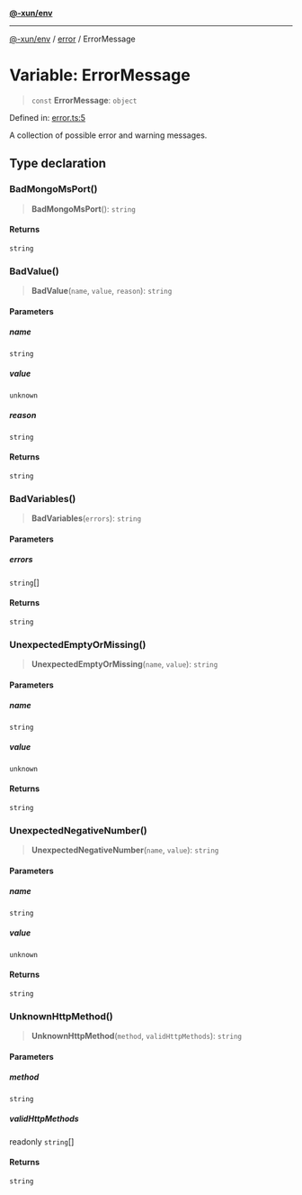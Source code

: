 [**@-xun/env**](../../README.md)

***

[@-xun/env](../../README.md) / [error](../README.md) / ErrorMessage

# Variable: ErrorMessage

> `const` **ErrorMessage**: `object`

Defined in: [error.ts:5](https://github.com/Xunnamius/api-utils/blob/6c4d0a6c6dd75cf70a61cf5e13f3a0671a3583aa/packages/env/src/error.ts#L5)

A collection of possible error and warning messages.

## Type declaration

### BadMongoMsPort()

> **BadMongoMsPort**(): `string`

#### Returns

`string`

### BadValue()

> **BadValue**(`name`, `value`, `reason`): `string`

#### Parameters

##### name

`string`

##### value

`unknown`

##### reason

`string`

#### Returns

`string`

### BadVariables()

> **BadVariables**(`errors`): `string`

#### Parameters

##### errors

`string`[]

#### Returns

`string`

### UnexpectedEmptyOrMissing()

> **UnexpectedEmptyOrMissing**(`name`, `value`): `string`

#### Parameters

##### name

`string`

##### value

`unknown`

#### Returns

`string`

### UnexpectedNegativeNumber()

> **UnexpectedNegativeNumber**(`name`, `value`): `string`

#### Parameters

##### name

`string`

##### value

`unknown`

#### Returns

`string`

### UnknownHttpMethod()

> **UnknownHttpMethod**(`method`, `validHttpMethods`): `string`

#### Parameters

##### method

`string`

##### validHttpMethods

readonly `string`[]

#### Returns

`string`
